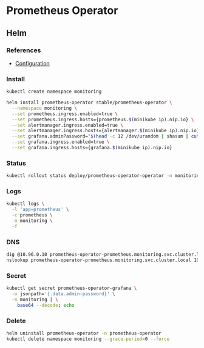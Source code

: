 # Prometheus Operator

## Helm

### References

- [Configuration](https://github.com/helm/charts/tree/master/stable/prometheus-operator#configuration)

### Install

```sh
kubectl create namespace monitoring
```

```sh
helm install prometheus-operator stable/prometheus-operator \
  --namespace monitoring \
  --set prometheus.ingress.enabled=true \
  --set prometheus.ingress.hosts={prometheus.$(minikube ip).nip.io} \
  --set alertmanager.ingress.enabled=true \
  --set alertmanager.ingress.hosts={alertmanager.$(minikube ip).nip.io} \
  --set grafana.adminPassword="$(head -c 12 /dev/urandom | shasum | cut -d ' ' -f 1)" \
  --set grafana.ingress.enabled=true \
  --set grafana.ingress.hosts={grafana.$(minikube ip).nip.io}
```

### Status

```sh
kubectl rollout status deploy/prometheus-operator-operator -n monitoring
```

### Logs

```sh
kubectl logs \
  -l 'app=prometheus' \
  -c prometheus \
  -n monitoring \
  -f
```

### DNS

```sh
dig @10.96.0.10 prometheus-operator-prometheus.monitoring.svc.cluster.local +short
nslookup prometheus-operator-prometheus.monitoring.svc.cluster.local 10.96.0.10
```

### Secret

```sh
kubectl get secret prometheus-operator-grafana \
  -o jsonpath='{.data.admin-password}' \
  -n monitoring | \
    base64 --decode; echo
```

### Delete

```sh
helm uninstall prometheus-operator -n prometheus-operator
kubectl delete namespace monitoring --grace-period=0 --force
```
